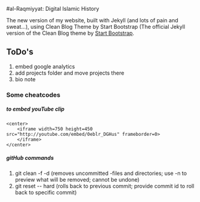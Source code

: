 #al-Raqmiyyat: Digital Islamic History

The new version of my website, built with Jekyll (and lots of pain and sweat...), using Clean Blog Theme by Start Bootstrap
(The official Jekyll version of the Clean Blog theme by [Start Bootstrap](http://startbootstrap.com/).

## ToDo's

1. embed google analytics
1. add projects folder and move projects there
1. bio note

### Some cheatcodes

##### to embed youTube clip
```
<center>
	<iframe width=750 height=450 src="http://youtube.com/embed/0eblr_DGHus" frameborder=0>
	</iframe>
</center>
```

##### gitHub commands

1. git clean -f -d (removes uncommitted -files and directories; use -n to preview what will be removed; cannot be undone)
1. git reset -- hard (rolls back to previous commit; provide commit id to roll back to specific commit)